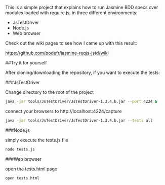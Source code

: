 This is a simple project that explains how to run Jasmine BDD specs over modules loaded with require.js, in three different environments:

 * JsTestDriver
 * Node.js
 * Web browser


Check out the wiki pages to see how I came up with this result:

https://github.com/podefr/jasmine-reqjs-jstd/wiki

##Try it for yourself

After cloning/downloading the repository, if you want to execute the tests:

###JsTestDriver

Change directory to the root of the project 

```bash
java -jar tools/JsTestDriver/JsTestDriver-1.3.4.b.jar --port 4224 &
```

connect your browsers to http://localhost:4224/capture

```bash
java -jar tools/JsTestDriver/JsTestDriver-1.3.4.b.jar --tests all
```

###Node.js

simply execute the tests.js file

```bash
node tests.js
```

###Web browser

open the tests.html page

```bash
open tests.html
```